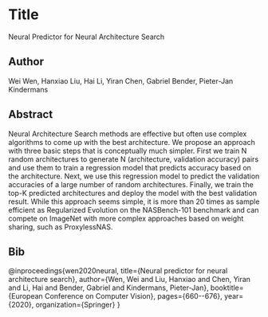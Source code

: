 # Title
Neural Predictor for Neural Architecture Search

## Author
Wei Wen, Hanxiao Liu, Hai Li, Yiran Chen, Gabriel Bender, Pieter-Jan Kindermans

## Abstract
Neural Architecture Search methods are effective but often use complex algorithms to come up with the best architecture. We propose an approach with three basic steps that is conceptually much simpler. First we train N random architectures to generate N (architecture, validation accuracy) pairs and use them to train a regression model that predicts accuracy based on the architecture. Next, we use this regression model to predict the validation accuracies of a large number of random architectures. Finally, we train the top-K predicted architectures and deploy the model with the best validation result. While this approach seems simple, it is more than 20 times as sample efficient as Regularized Evolution on the NASBench-101 benchmark and can compete on ImageNet with more complex approaches based on weight sharing, such as ProxylessNAS.

## Bib
@inproceedings{wen2020neural,
  title={Neural predictor for neural architecture search},
  author={Wen, Wei and Liu, Hanxiao and Chen, Yiran and Li, Hai and Bender, Gabriel and Kindermans, Pieter-Jan},
  booktitle={European Conference on Computer Vision},
  pages={660--676},
  year={2020},
  organization={Springer}
}